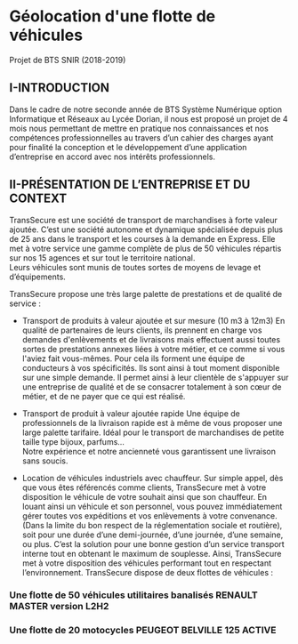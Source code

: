 # Géolocation d'une flotte de véhicules
Projet de BTS SNIR (2018-2019)


## I-INTRODUCTION 
 
Dans le cadre de notre seconde année de BTS Système Numérique option Informatique et Réseaux au Lycée Dorian, il nous est proposé un projet de 4 mois nous permettant de mettre en pratique nos connaissances et nos compétences professionnelles au travers d’un cahier des charges ayant pour finalité la conception et le développement d’une application d’entreprise en accord avec nos intérêts professionnels. 

## II-PRÉSENTATION DE L’ENTREPRISE ET DU CONTEXT 
 
TransSecure est une société de transport de marchandises à forte valeur ajoutée. C’est une société autonome et dynamique spécialisée depuis plus de 25 ans dans le transport et les courses à la demande en Express. Elle met à votre service une gamme complète de plus de 50 véhicules répartis sur nos 15 agences et sur tout le territoire national.  
Leurs véhicules sont munis de toutes sortes de moyens de levage et d’équipements.  
 
TransSecure propose une très large palette de prestations et de qualité de service : 
-	Transport de produits à valeur ajoutée et sur mesure (10 m3 à 12m3) 
En qualité de partenaires de leurs clients, ils prennent en charge vos demandes d'enlèvements et de livraisons mais effectuent aussi toutes sortes de prestations annexes liées à votre métier, et ce comme si vous l'aviez fait vous-mêmes. Pour cela ils forment une équipe de conducteurs à vos spécificités. Ils sont ainsi à tout moment disponible sur une simple demande. Il permet ainsi à leur clientèle de s'appuyer sur une entreprise de qualité et de se consacrer totalement à son cœur de métier, et de ne payer que ce qui est réalisé.  
 
-	Transport de produit à valeur ajoutée rapide 
Une équipe de professionnels de la livraison rapide est à même de vous proposer une large palette tarifaire. Idéal pour le transport de marchandises de petite taille type bijoux, parfums…  
Notre expérience et notre ancienneté vous garantissent une livraison sans soucis.  
 
-	Location de véhicules industriels avec chauffeur. 
Sur simple appel, dès que vous êtes référencés comme clients, TransSecure met à votre disposition le véhicule de votre souhait ainsi que son chauffeur. 
En louant ainsi un véhicule et son personnel, vous pouvez immédiatement gérer toutes vos expéditions et vos enlèvements à votre convenance. (Dans la limite du bon respect de la réglementation sociale et routière), soit pour une durée d’une demi-journée, d’une journée, d’une semaine, ou plus. 
C’est la solution pour une bonne gestion d’un service transport interne tout en obtenant le maximum de souplesse. 
Ainsi, TransSecure met à votre disposition des véhicules performant tout en respectant l’environnement. TransSecure dispose de deux flottes de véhicules : 
  ### Une flotte de 50 véhicules utilitaires banalisés RENAULT MASTER version L2H2 
  ### Une flotte de 20 motocycles PEUGEOT BELVILLE 125 ACTIVE 
